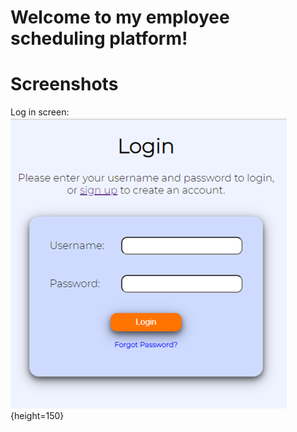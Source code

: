 # Welcome to my employee scheduling platform! #


# Screenshots #

Log in screen:
![login screen](./screenshots/loginScreen.png){height=150}